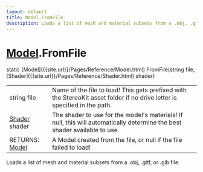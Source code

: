 ```yaml
---
layout: default
title: Model.FromFile
description: Loads a list of mesh and material subsets from a .obj, .gltf, or .glb file.
---
```

# [Model]({{site.url}}/Pages/Reference/Model.html).FromFile

<div class='signature' markdown='1'>
static [Model]({{site.url}}/Pages/Reference/Model.html) FromFile(string file, [Shader]({{site.url}}/Pages/Reference/Shader.html) shader)
</div>

|  |  |
|--|--|
|string file|Name of the file to load! This gets prefixed with the StereoKit asset             folder if no drive letter is specified in the path.|
|[Shader]({{site.url}}/Pages/Reference/Shader.html) shader|The shader to use for the model's materials! If null, this will             automatically determine the best shader available to use.|
|RETURNS: [Model]({{site.url}}/Pages/Reference/Model.html)|A Model created from the file, or null if the file failed to load!|

Loads a list of mesh and material subsets from a .obj, .gltf, or .glb file.



